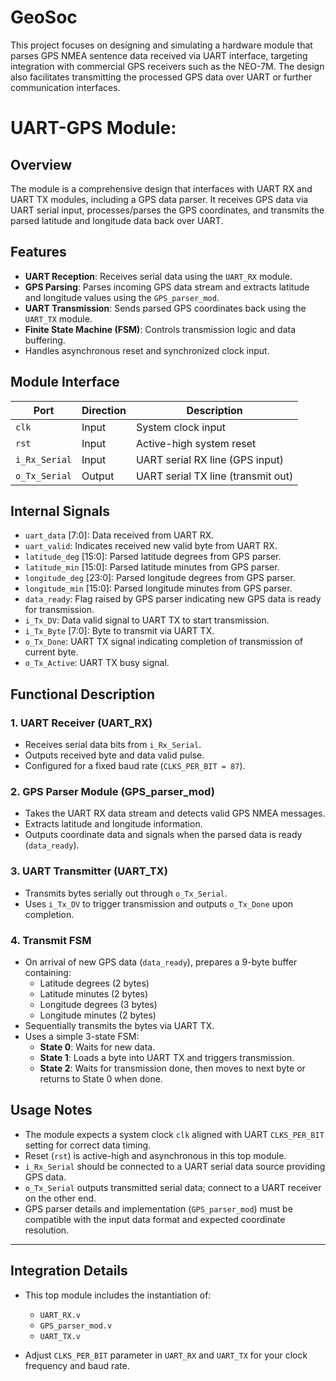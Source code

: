 # GeoSoc
This project focuses on designing and simulating a hardware module that parses GPS NMEA sentence data received via UART interface, targeting integration with commercial GPS receivers such as the NEO-7M. The design also facilitates transmitting the processed GPS data over UART or further communication interfaces.

# UART-GPS Module:

## Overview

The module is a comprehensive design that interfaces with UART RX and UART TX modules, including a GPS data parser. It receives GPS data via UART serial input, processes/parses the GPS coordinates, and transmits the parsed latitude and longitude data back over UART.

## Features

- **UART Reception**: Receives serial data using the `UART_RX` module.
- **GPS Parsing**: Parses incoming GPS data stream and extracts latitude and longitude values using the `GPS_parser_mod`.
- **UART Transmission**: Sends parsed GPS coordinates back using the `UART_TX` module.
- **Finite State Machine (FSM)**: Controls transmission logic and data buffering.
- Handles asynchronous reset and synchronized clock input.

## Module Interface

| Port        | Direction | Description                          |
|-------------|-----------|------------------------------------|
| `clk`       | Input     | System clock input                  |
| `rst`       | Input     | Active-high system reset            |
| `i_Rx_Serial` | Input     | UART serial RX line (GPS input)    |
| `o_Tx_Serial` | Output    | UART serial TX line (transmit out) |

## Internal Signals

- `uart_data` [7:0]: Data received from UART RX.
- `uart_valid`: Indicates received new valid byte from UART RX.
- `latitude_deg` [15:0]: Parsed latitude degrees from GPS parser.
- `latitude_min` [15:0]: Parsed latitude minutes from GPS parser.
- `longitude_deg` [23:0]: Parsed longitude degrees from GPS parser.
- `longitude_min` [15:0]: Parsed longitude minutes from GPS parser.
- `data_ready`: Flag raised by GPS parser indicating new GPS data is ready for transmission.
- `i_Tx_DV`: Data valid signal to UART TX to start transmission.
- `i_Tx_Byte` [7:0]: Byte to transmit via UART TX.
- `o_Tx_Done`: UART TX signal indicating completion of transmission of current byte.
- `o_Tx_Active`: UART TX busy signal.

## Functional Description

### 1. UART Receiver (UART_RX)
- Receives serial data bits from `i_Rx_Serial`.
- Outputs received byte and data valid pulse.
- Configured for a fixed baud rate (`CLKS_PER_BIT = 87`).

### 2. GPS Parser Module (GPS_parser_mod)
- Takes the UART RX data stream and detects valid GPS NMEA messages.
- Extracts latitude and longitude information.
- Outputs coordinate data and signals when the parsed data is ready (`data_ready`).

### 3. UART Transmitter (UART_TX)
- Transmits bytes serially out through `o_Tx_Serial`.
- Uses `i_Tx_DV` to trigger transmission and outputs `o_Tx_Done` upon completion.
  
### 4. Transmit FSM
- On arrival of new GPS data (`data_ready`), prepares a 9-byte buffer containing:
  - Latitude degrees (2 bytes)
  - Latitude minutes (2 bytes)
  - Longitude degrees (3 bytes)
  - Longitude minutes (2 bytes)
- Sequentially transmits the bytes via UART TX.
- Uses a simple 3-state FSM:
  - **State 0**: Waits for new data.
  - **State 1**: Loads a byte into UART TX and triggers transmission.
  - **State 2**: Waits for transmission done, then moves to next byte or returns to State 0 when done.

## Usage Notes

- The module expects a system clock `clk` aligned with UART `CLKS_PER_BIT` setting for correct data timing.
- Reset (`rst`) is active-high and asynchronous in this top module.
- `i_Rx_Serial` should be connected to a UART serial data source providing GPS data.
- `o_Tx_Serial` outputs transmitted serial data; connect to a UART receiver on the other end.
- GPS parser details and implementation (`GPS_parser_mod`) must be compatible with the input data format and expected coordinate resolution.
  
---

## Integration Details

- This top module includes the instantiation of:
  - `UART_RX.v`
  - `GPS_parser_mod.v`
  - `UART_TX.v`
  

- Adjust `CLKS_PER_BIT` parameter in `UART_RX` and `UART_TX` for your clock frequency and baud rate.



